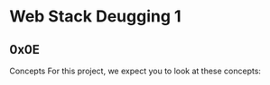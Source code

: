 # Web Stack Deugging 1
[]() 0x0E []()
---

Concepts
For this project, we expect you to look at these concepts:
